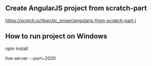## Create AngularJS project from scratch-part

https://scotch.io/@arctic_sniper/angularjs-from-scratch-part-i

## How to run project on Windows

npm install

live-server --port=2020
